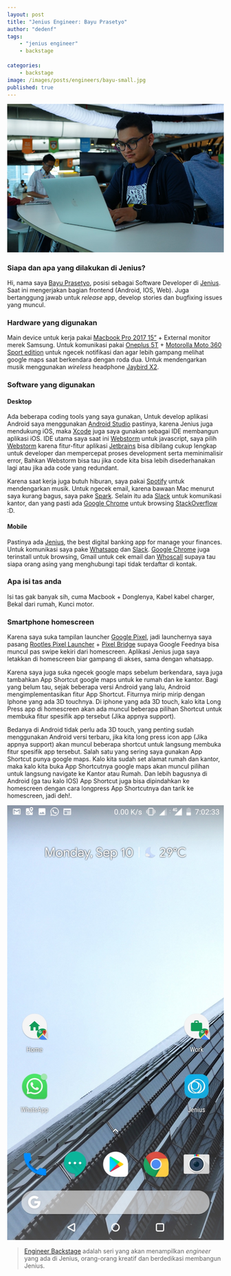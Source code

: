 ```yaml
---
layout: post
title: "Jenius Engineer: Bayu Prasetyo"
author: "dedenf"
tags:
    - "jenius engineer"
    - backstage

categories: 
    - backstage
image: /images/posts/engineers/bayu-small.jpg
published: true
---
```


[![Bayu Prasetyo](/images/posts/engineers/bayu-small.jpg)](/images/posts/engineers/bayu-large.jpg)

### Siapa dan apa yang dilakukan di Jenius?
Hi, nama saya [Bayu Prasetyo](https://github.com/bayukp), posisi sebagai Software Developer di [Jenius](https://www.jenius.com/). Saat ini mengerjakan bagian frontend (Android, IOS, Web). Juga bertanggung jawab untuk *release* app, develop stories dan bugfixing issues yang muncul.

<!-- more -->
### Hardware yang digunakan
Main device untuk kerja pakai [Macbook Pro 2017 15”](https://support.apple.com/kb/SP756?locale=en_US) + External monitor merek Samsung. Untuk komunikasi pakai [Oneplus 5T](https://en.wikipedia.org/wiki/OnePlus_5T) + [Motorolla Moto 360 Sport edition](https://www.motorola.in/products/moto-360-sport) untuk ngecek notifikasi dan agar lebih gampang melihat google maps saat berkendara dengan roda dua. Untuk mendengarkan musik menggunakan *wireless* headphone [Jaybird X2](https://www.jaybirdsport.com/en-roeu). 

### Software yang digunakan
#### Desktop
Ada beberapa coding tools yang saya gunakan, Untuk develop aplikasi Android saya menggunakan [Android Studio](https://developer.android.com/studio/) pastinya, karena Jenius juga mendukung iOS, maka [Xcode](https://developer.apple.com/xcode/) juga saya gunakan sebagai IDE membangun aplikasi iOS. IDE utama saya saat ini [Webstorm](https://www.jetbrains.com/webstorm/) untuk javascript, saya pilih [Webstorm](https://www.jetbrains.com/webstorm/) karena fitur-fitur aplikasi [Jetbrains](https://www.jetbrains.com/) bisa dibilang cukup lengkap untuk developer dan mempercepat proses development serta meminimalisir error, Bahkan Webstorm bisa tau jika code kita bisa lebih disederhanakan lagi atau jika ada code yang redundant. 

Karena saat kerja juga butuh hiburan, saya pakai [Spotify](https://www.spotify.com/) untuk mendengarkan musik. Untuk ngecek email, karena bawaan Mac menurut saya kurang bagus, saya pake [Spark](https://sparkmailapp.com/). Selain itu ada [Slack](https://slack.com/) untuk komunikasi kantor, dan yang pasti ada [Google Chrome](https://www.google.com/chrome/) untuk browsing [StackOverflow](https://stackoverflow.com/) :D.

#### Mobile
Pastinya ada [Jenius](https://www.jenius.com/), the best digital banking app for manage your finances. Untuk komunikasi saya pake [Whatsapp](https://www.whatsapp.com/) dan [Slack](https://slack.com/). [Google Chrome](https://www.google.com/chrome/) juga terinstall untuk browsing, Gmail untuk cek email dan [Whoscall](https://whoscall.com/en-US/) supaya tau siapa orang asing yang menghubungi tapi tidak terdaftar di kontak.

### Apa isi tas anda
Isi tas gak banyak sih, cuma Macbook + Donglenya,  Kabel kabel charger, Bekal dari rumah, Kunci motor.

### Smartphone homescreen
Karena saya suka tampilan launcher [Google Pixel](https://www.android.com/phones/google-pixel-2/), jadi launchernya saya pasang [Rootles Pixel Launcher](https://github.com/amirzaidi/launcher3/releases) + [Pixel Bridge](https://www.xda-developers.com/rootless-pixel-launcher-google-play-store-pixel-bridge/) supaya Google Feednya bisa muncul pas swipe kekiri dari homescreen. Aplikasi Jenius juga saya letakkan di homescreen biar gampang di akses, sama dengan whatsapp. 

Karena saya juga suka ngecek google maps sebelum berkendara, saya juga tambahkan App Shortcut google maps untuk ke rumah dan ke kantor. Bagi yang belum tau, sejak beberapa versi Android yang lalu, Android mengimplementasikan fitur App Shortcut. Fiturnya mirip mirip dengan Iphone yang ada 3D touchnya. Di iphone yang ada 3D touch, kalo kita Long Press app di homescreen akan ada muncul beberapa pilihan Shortcut untuk membuka fitur spesifik app tersebut (Jika appnya support).

Bedanya di Android tidak perlu ada 3D touch, yang penting sudah menggunakan Android versi terbaru, jika kita long press icon app (Jika appnya support) akan muncul beberapa shortcut untuk langsung membuka fitur spesifik app tersebut. Salah satu yang sering saya gunakan App Shortcut punya google maps. Kalo kita sudah set alamat rumah dan kantor, maka kalo kita buka App Shortcutnya google maps akan muncul pilihan untuk langsung navigate ke Kantor atau Rumah. Dan lebih bagusnya di Android (ga tau kalo IOS) App Shortcut juga bisa dipindahkan ke homescreen dengan cara longpress App Shortcutnya dan tarik ke homescreen, jadi deh!.


[![Bayu Prasetyo Homescreen](/images/posts/engineers/bayu-hs-small.jpg)](/images/posts/engineers/bayu-hs-large.jpg)



>[Engineer Backstage](/categories/engineer/) adalah seri yang akan menampilkan _engineer_  yang ada di Jenius, orang-orang kreatif dan berdedikasi membangun Jenius.
